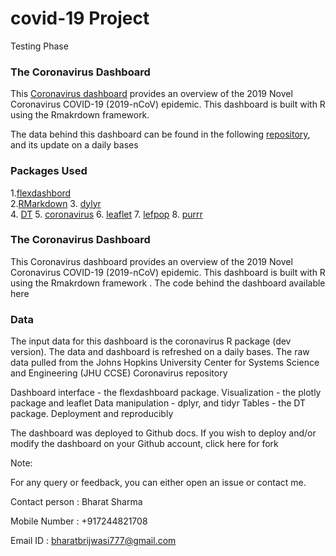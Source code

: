 # covid-19 Project
Testing Phase

### The Coronavirus Dashboard

This [Coronavirus
dashboard](https://bharatbrijwasi.github.io/covid-19/)
provides an overview of the 2019 Novel Coronavirus COVID-19 (2019-nCoV)
epidemic. This dashboard is built with R using the Rmakrdown framework.

The data behind this dashboard can be found in the following
[repository](https://github.com/bharatbrijwasi/covid-19), and its update
on a daily bases

### Packages Used
1.[flexdashbord](https://rmarkdown.rstudio.com/flexdashboard/)<br>
2.[RMarkdown](https://rmarkdown.rstudio.com/flexdashboard/) 
3. [dylyr](https://rmarkdown.rstudio.com/flexdashboard/)  
4. [DT](https://rmarkdown.rstudio.com/flexdashboard/)
5. [coronavirus](https://rmarkdown.rstudio.com/flexdashboard/)
6. [leaflet](https://rmarkdown.rstudio.com/flexdashboard/)
7. [lefpop](https://rmarkdown.rstudio.com/flexdashboard/)
8. [purrr](https://rmarkdown.rstudio.com/flexdashboard/)

### The Coronavirus Dashboard

This Coronavirus dashboard provides an overview of the 2019 Novel Coronavirus COVID-19 (2019-nCoV) epidemic. This dashboard is built with R using the Rmakrdown framework . The code behind the dashboard available here

### Data

The input data for this dashboard is the coronavirus R package (dev version). The data and dashboard is refreshed on a daily bases. The raw data pulled from the Johns Hopkins University Center for Systems Science and Engineering (JHU CCSE) Coronavirus repository

Dashboard interface - the flexdashboard package.
Visualization - the plotly package and leaflet
Data manipulation - dplyr, and tidyr
Tables - the DT package.
Deployment and reproducibly

The dashboard was deployed to Github docs. If you wish to deploy and/or modify the dashboard on your Github account, click here for fork

Note:

For any query or feedback, you can either open an issue or contact me.

Contact person : Bharat Sharma

Mobile Number : +917244821708

Email ID : bharatbrijwasi777@gmail.com

